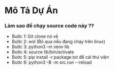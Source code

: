 # Mô Tả Dự Án

### Làm sao để chạy source code này ??
- Bước 1: Git clone nó về
- Bước 2: wsl (Bỏ qua nếu đang chạy trên linux)
- Bước 3: python3 -m venv lib
- Bước 4: source lib/bin/activate
- Bước 5: pip install -r package.txt để cài thư viện 
- Bước 6: python3 -B -m src.run --reload
